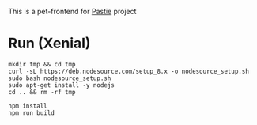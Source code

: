 This is a pet-frontend for [Pastie](https://github.com/Noobgam/Pastie) project

# Run (Xenial)

```shell
mkdir tmp && cd tmp
curl -sL https://deb.nodesource.com/setup_8.x -o nodesource_setup.sh
sudo bash nodesource_setup.sh
sudo apt-get install -y nodejs
cd .. && rm -rf tmp

npm install
npm run build
```
